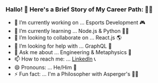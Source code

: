 ### Hallo! 👋 Here's a Brief Story of My Career Path: :man_astronaut:

- 🔭 I’m currently working on ... Esports Development :video_game:
- 🌱 I’m currently learning ... Node.js & Python :man_technologist:
- 👯 I’m looking to collaborate on ... React.js :earth_americas:
- 🤔 I’m looking for help with ... GraphQL :satellite:
- 💬 Ask me about ... Engineering & Metaphysics :milky_way:
- 📫 How to reach me: ... [LinkedIn](https://www.linkedin.com/in/manuel-ar) :telephone_receiver:
- 😄 Pronouns: ... He/Him :robot:
- ⚡ Fun fact: ... I'm a Philosopher with Asperger's :mage_man:

